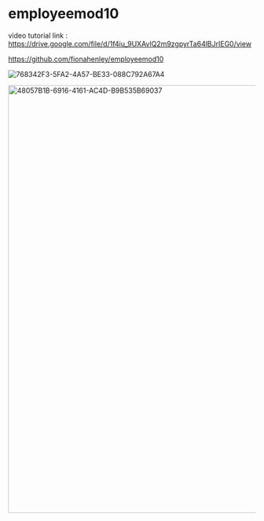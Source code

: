 # employeemod10

video tutorial link : https://drive.google.com/file/d/1f4iu_9UXAvlQ2m9zgpyrTa64lBJrIEG0/view

https://github.com/fionahenley/employeemod10




![768342F3-5FA2-4A57-BE33-088C792A67A4](https://user-images.githubusercontent.com/94727318/164543759-d21b9962-3805-4a22-b9e7-f5156e0b9523.jpeg)


<img width="871" alt="48057B1B-6916-4161-AC4D-B9B535B69037" src="https://user-images.githubusercontent.com/94727318/164543779-cdfa5c8d-8170-4384-8dd4-8e461618597a.png">


